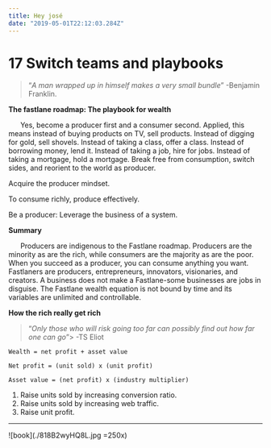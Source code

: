 ```yaml
---
title: Hey josé
date: "2019-05-01T22:12:03.284Z"
---
```


# **17 Switch teams and playbooks**

> “_A man wrapped up in himself makes a very small bundle_” -Benjamin Franklin.

**The fastlane roadmap: The playbook for wealth**

&nbsp;&nbsp;&nbsp;&nbsp;&nbsp;&nbsp;Yes, become a producer first and a consumer second. Applied, this means instead of buying products on TV, sell products. Instead of digging for gold, sell shovels. Instead of taking a class, offer a class. Instead of borrowing money, lend it. Instead of taking a job, hire for jobs. Instead of taking a mortgage, hold a mortgage. Break free from consumption, switch sides, and reorient to the world as producer.

Acquire the producer mindset.

To consume richly, produce effectively.

Be a producer: Leverage the business of a system.

**Summary**

&nbsp;&nbsp;&nbsp;&nbsp;&nbsp;&nbsp;Producers are indigenous to the Fastlane roadmap. Producers are the minority as are the rich, while consumers are the majority as are the poor. When you succeed as a producer, you can consume anything you want. Fastlaners are producers, entrepreneurs, innovators, visionaries, and creators. A business does not make a Fastlane-some businesses are jobs in disguise. The Fastlane wealth equation is not bound by time and its variables are unlimited and controllable.

**How the rich really get rich**

> “_Only those who will risk going too far can possibly find out how far one can go_”> -TS Eliot

`Wealth = net profit + asset value`

`Net profit = (unit sold) x (unit profit)`

`Asset value = (net profit) x (industry multiplier)`

1. Raise units sold by increasing conversion ratio.
2. Raise units sold by increasing web traffic.
3. Raise unit profit.

---

![book](./818B2wyHQ8L.jpg =250x)
